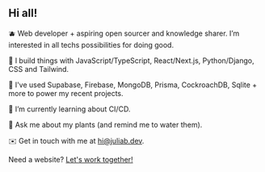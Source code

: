 ## Hi all!

🫐 Web developer + aspiring open sourcer and knowledge sharer. I’m interested in all techs possibilities for doing good.

🍊 I build things with JavaScript/TypeScript, React/Next.js, Python/Django, CSS and Tailwind.

🥝 I've used Supabase, Firebase, MongoDB, Prisma, CockroachDB, Sqlite + more to power my recent projects.

🍓 I’m currently learning about CI/CD.
  
🌼 Ask me about my plants (and remind me to water them).  

✉️ Get in touch with me at <a href="mailto:hi@juliab.dev" target="_blank">hi@juliab.dev.</a>

Need a website? <a href="https://juliab.dev/work-with-me" target="_blank">Let's work together!</a>

<!-- <table>
<tr>
<td>
<img src="https://github-readme-stats-futbrc7ar-dejmedus.vercel.app/api?username=dejmedus&show_icons=true&count_private=true&hide_border=true" align="center"/>
</td>
<td>
<img src="https://github-readme-stats-futbrc7ar-dejmedus.vercel.app/api/top-langs/?username=dejmedus&hide=jupyter%20notebook" alt="Most used language graph" align="center"/>
</td>
</tr>
</table> -->



